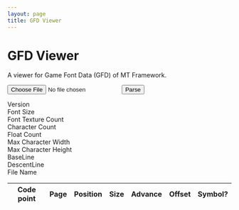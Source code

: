 ```yaml
---
layout: page
title: GFD Viewer
---
```


<link rel="stylesheet" href="./style.css">

# GFD Viewer

A viewer for Game Font Data (GFD) of MT Framework.

<input type="file" id="importFile" accept=".gfd">

<input type="button" id="submit" class="button" value="Parse">

<dl id="gfdHeader">
  <dt>Version</dt><dd id="version"></dd>
  <dt>Font Size</dt><dd id="fontSize"></dd>
  <dt>Font Texture Count</dt><dd id="fontTexCount"></dd>
  <dt>Character Count</dt><dd id="charCount"></dd>
  <dt>Float Count</dt><dd id="floatCount"></dd>
  <dt>Max Character Width</dt><dd id="maxCharWidth"></dd>
  <dt>Max Character Height</dt><dd id="maxCharHeight"></dd>
  <dt>BaseLine</dt><dd id="baseLine"></dd>
  <dt>DescentLine</dt><dd id="descentLine"></dd>
  <dt>File Name</dt><dd id="fileName"></dd>
</dl>

<table id="gfdContent">
  <thead>
    <tr>
      <th><span>Code point</span></th>
      <th><span>Page</span></th>
      <th><span>Position</span></th>
      <th><span>Size</span></th>
      <th><span>Advance</span></th>
      <th><span>Offset</span></th>
      <th><span>Symbol?</span></th>
    </tr>
  </thead>
  <tbody>
  </tbody>
</table>

<script src="./gfd.js"></script>

